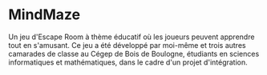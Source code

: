 # MindMaze
Un jeu d'Escape Room à thème éducatif où les joueurs peuvent apprendre tout en s'amusant. Ce jeu a été développé par moi-même et trois autres camarades de classe au Cégep de Bois de Boulogne, étudiants en sciences informatiques et mathématiques, dans le cadre d'un projet d'intégration.
